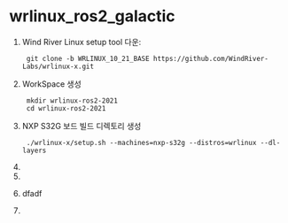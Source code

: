 # wrlinux_ros2_galactic

1. Wind River Linux setup tool 다운:

        git clone -b WRLINUX_10_21_BASE https://github.com/WindRiver-Labs/wrlinux-x.git


2. WorkSpace 생성

        mkdir wrlinux-ros2-2021
        cd wrlinux-ros2-2021

3. NXP S32G 보드 빌드 디렉토리 생성

        ./wrlinux-x/setup.sh --machines=nxp-s32g --distros=wrlinux --dl-layers
   
5. 
6.  
7. dfadf
8. 
